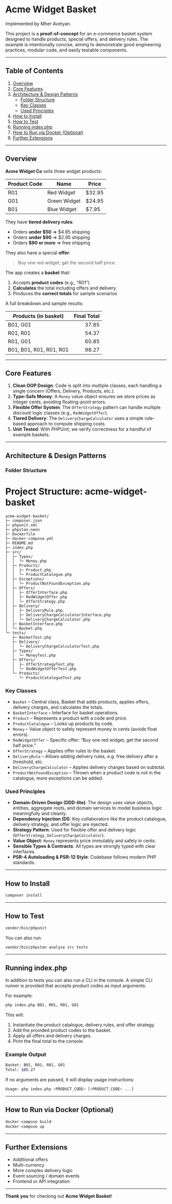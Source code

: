 # Acme Widget Basket

Implemented by Mher Avetyan. 

This project is a **proof-of-concept** for an e-commerce basket system designed to handle products, special offers, and delivery rules. The example is intentionally concise, aiming to demonstrate good engineering practices, modular code, and easily testable components.

---

## Table of Contents

1. [Overview](#overview)
2. [Core Features](#core-features)
3. [Architecture & Design Patterns](#architecture--design-patterns)
    - [Folder Structure](#folder-structure)
    - [Key Classes](#key-classes)
    - [Used Principles](#used-principles)
4. [How to Install](#how-to-install)
5. [How to Test](#how-to-test)
6. [Running index.php](#running-indexphp)
7. [How to Run via Docker (Optional)](#how-to-run-via-docker-optional)
8. [Further Extensions](#further-extensions)

---

## Overview

**Acme Widget Co** sells three widget products:

| Product Code | Name          | Price  |
|--------------|---------------|--------|
| R01          | Red Widget    | $32.95 |
| G01          | Green Widget  | $24.95 |
| B01          | Blue Widget   | $7.95  |

They have **tiered delivery rules**:
- Orders **under $50** => $4.95 shipping
- Orders **under $90** => $2.95 shipping
- Orders **$90 or more** => free shipping

They also have a special **offer**:
> Buy one red widget, get the second half price.

The app creates a **basket** that:
1. Accepts **product codes** (e.g., “R01”)
2. **Calculates** the total including offers and delivery
3. Produces the **correct totals** for sample scenarios

A full breakdown and sample results:

| Products (in basket)         | Final Total |
|------------------------------|------------:|
| B01, G01                     | 37.85       |
| R01, R01                     | 54.37       |
| R01, G01                     | 60.85       |
| B01, B01, R01, R01, R01      | 98.27       |

---

## Core Features

1. **Clean OOP Design**: Code is split into multiple classes, each handling a single concern (Offers, Delivery, Products, etc.).
2. **Type-Safe Money**: A `Money` value object ensures we store prices as integer cents, avoiding floating-point errors.
3. **Flexible Offer System**: The `OfferStrategy` pattern can handle multiple discount logic classes (e.g., `RedWidgetOffer`).
4. **Tiered Delivery**: The `DeliveryChargeCalculator` uses a simple rule-based approach to compute shipping costs.
5. **Unit Tested**: With PHPUnit, we verify correctness for a handful of example baskets.

---

## Architecture & Design Patterns

### Folder Structure

# Project Structure: acme-widget-basket

```
acme-widget-basket/
├─ composer.json
├─ phpunit.xml
├─ phpstan.neon
├─ Dockerfile
├─ docker-compose.yml
├─ README.md
├─ index.php
├─ src/
│  ├─ Types/
│  │  └─ Money.php
│  ├─ Products/
│  │  ├─ Product.php
│  │  └─ ProductCatalogue.php
│  ├─ Exceptions/
│  │  └─ ProductNotFoundException.php
│  ├─ Offers/
│  │  ├─ OfferInterface.php
│  │  ├─ RedWidgetOffer.php
│  │  └─ OfferStrategy.php
│  ├─ Delivery/
│  │  ├─ DeliveryRule.php
│  │  ├─ DeliveryChargeCalculatorInterface.php
│  │  └─ DeliveryChargeCalculator.php
│  ├─ BasketInterface.php
│  └─ Basket.php
└─ tests/
   ├─ BasketTest.php
   ├─ Delivery/
   │  └─ DeliveryChargeCalculatorTest.php
   ├─ Types/
   │  └─ MoneyTest.php
   ├─ Offers/
   │  ├─ OfferStrategyTest.php
   │  └─ RedWidgetOfferTest.php
   └─ Products/
      └─ ProductCatalogueTest.php
```

### Key Classes
- `Basket` – Central class, Basket that adds products, applies offers, delivery charges, and calculates the totals.
- `BasketInterface` – Interface for basket operations.
- `Product` – Represents a product with a code and price.
- `ProductCatalogue` – Looks up products by code.
- `Money` – Value object to safely represent money in cents (avoids float errors).
- `RedWidgetOffer` – Specific offer: “Buy one red widget, get the second half price.”
- `OfferStrategy` – Applies offer rules to the basket.
- `DeliveryRule` – Allows adding delivery rules, e.g. free delivery after a threshold, etc. 
- `DeliveryChargeCalculator` – Applies delivery charges based on subtotal.
- `ProductNotFoundException` – Thrown when a product code is not in the catalogue, more exceptions can be added.

### Used Principles

- **Domain-Driven Design (DDD-lite)**: The design uses value objects, entities, aggregate roots, and domain services to model business logic meaningfully and cleanly.
- **Dependency Injection (DI)**: Key collaborators like the product catalogue, delivery strategy, and offer logic are injected.
- **Strategy Pattern**: Used for flexible offer and delivery logic (`OfferStrategy`, `DeliveryChargeCalculator`).
- **Value Object**: `Money` represents price immutably and safely in cents.
- **Sensible Types & Contracts**: All types are strongly typed with clear interfaces.
- **PSR-4 Autoloading & PSR-12 Style**: Codebase follows modern PHP standards.

---

## How to Install

```bash
composer install
```

---

## How to Test

```bash
vendor/bin/phpunit
```

You can also run:

```bash
vendor/bin/phpstan analyse src tests
```

---


## Running index.php

In addition to tests you can also run a CLI in the console. A simple CLI runner is provided that accepts product codes as input arguments:

For example: 

```bash
php index.php B01, R01, R01, G01
```

This will:

1. Instantiate the product catalogue, delivery rules, and offer strategy.
2. Add the provided product codes to the basket.
3. Apply all offers and delivery charges.
4. Print the final total to the console.

### Example Output

```bash
Basket: B01, R01, R01, G01
Total: $85.27
```

If no arguments are passed, it will display usage instructions:

```bash
Usage: php index.php <PRODUCT_CODE> [<PRODUCT_CODE> ...]
```


---

## How to Run via Docker (Optional)

```bash
docker-compose build
docker-compose up
```

---

## Further Extensions

- Additional offers
- Multi-currency
- More complex delivery logic
- Event sourcing / domain events
- Frontend or API integration

---

**Thank you** for checking out **Acme Widget Basket**!

